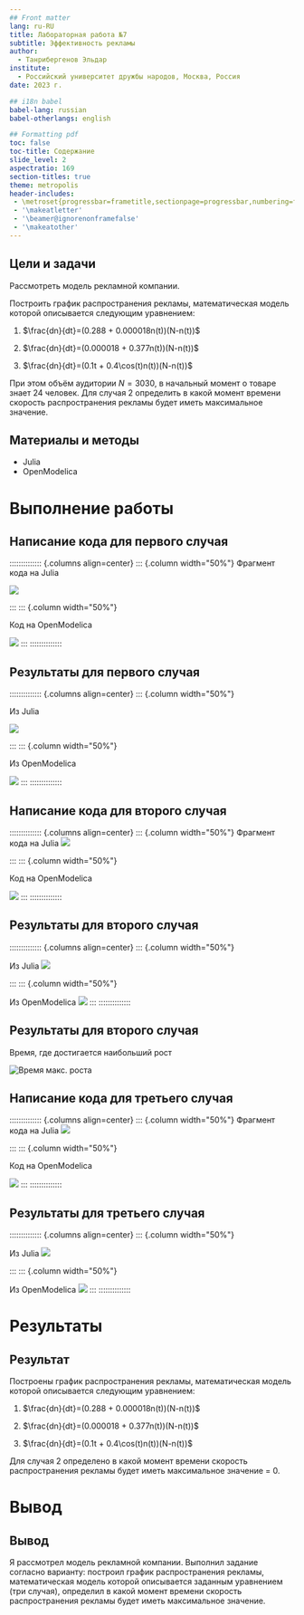 ```yaml
---
## Front matter
lang: ru-RU
title: Лабораторная работа №7
subtitle: Эффективность рекламы
author:
  - Танрибергенов Эльдар
institute:
  - Российский университет дружбы народов, Москва, Россия
date: 2023 г.

## i18n babel
babel-lang: russian
babel-otherlangs: english

## Formatting pdf
toc: false
toc-title: Содержание
slide_level: 2
aspectratio: 169
section-titles: true
theme: metropolis
header-includes:
 - \metroset{progressbar=frametitle,sectionpage=progressbar,numbering=fraction}
 - '\makeatletter'
 - '\beamer@ignorenonframefalse'
 - '\makeatother'
---
```



## Цели и задачи

Рассмотреть модель рекламной компании. 

Построить график распространения рекламы, математическая модель которой описывается следующим уравнением: 

1. $\frac{dn}{dt}=(0.288 + 0.000018n(t))(N-n(t))$

2. $\frac{dn}{dt}=(0.000018 + 0.377n(t))(N-n(t))$

2. $\frac{dn}{dt}=(0.1t + 0.4\cos(t)n(t))(N-n(t))$

При этом объём аудитории $N=3030$, в начальный момент о товаре знает $24$ человек. Для
случая 2 определить в какой момент времени скорость распространения рекламы будет
иметь максимальное значение.

## Материалы и методы

- Julia
- OpenModelica


# Выполнение работы

## Написание кода для первого случая
:::::::::::::: {.columns align=center}
::: {.column width="50%"}
Фрагмент кода на Julia

![](../images/Jl_code1.png)

:::
::: {.column width="50%"}

Код на OpenModelica

![](../images/OM_code1.png)
:::
::::::::::::::

## Результаты для первого случая

:::::::::::::: {.columns align=center}
::: {.column width="50%"}

Из Julia

![](../images/Jl_case1.png)

:::
::: {.column width="50%"}

Из OpenModelica

![](../images/OM_case1.png)
:::
::::::::::::::

## Написание кода для второго случая
:::::::::::::: {.columns align=center}
::: {.column width="50%"}
Фрагмент кода на Julia
![](../images/Jl_code2.png)

:::
::: {.column width="50%"}

Код на OpenModelica

![](../images/OM_code2.png)
:::
::::::::::::::

## Результаты для второго случая

:::::::::::::: {.columns align=center}
::: {.column width="50%"}

Из Julia
![](../images/Jl_case2.png)

:::
::: {.column width="50%"}

Из OpenModelica
![](../images/OM_case2.png)
:::
::::::::::::::

## Результаты для второго случая

 Время, где достигается наибольший рост

 ![Время макс. роста](../images/Jl_case2_max.png)

## Написание кода для третьего случая
:::::::::::::: {.columns align=center}
::: {.column width="50%"}
Фрагмент кода на Julia
![](../images/Jl_code3.png)

:::
::: {.column width="50%"}

Код на OpenModelica

![](../images/OM_code3.png)
:::
::::::::::::::

## Результаты для третьего случая

:::::::::::::: {.columns align=center}
::: {.column width="50%"}

Из Julia
![](../images/Jl_case3.png)

:::
::: {.column width="50%"}

Из OpenModelica
![](../images/OM_case3.png)
:::
::::::::::::::

# Результаты

## Результат

Построены график распространения рекламы, математическая модель которой описывается следующим уравнением: 

1. $\frac{dn}{dt}=(0.288 + 0.000018n(t))(N-n(t))$

2. $\frac{dn}{dt}=(0.000018 + 0.377n(t))(N-n(t))$

3. $\frac{dn}{dt}=(0.1t + 0.4\cos(t)n(t))(N-n(t))$

Для случая 2 определено в какой момент времени скорость распространения рекламы будет
иметь максимальное значение = 0.


# Вывод

## Вывод

Я рассмотрел модель рекламной компании. Выполнил задание согласно варианту: построил график распространения рекламы, математическая модель которой описывается заданным уравнением (три случая), определил в какой момент времени скорость распространения рекламы будет иметь максимальное значение.